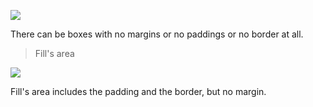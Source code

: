 ![](../../img/20220604100249.png)  

There can be boxes with no margins or no paddings or no border at all.

> Fill's area

![](../../img/20220604100528.png)  

Fill's area includes the padding and the border, but no margin.